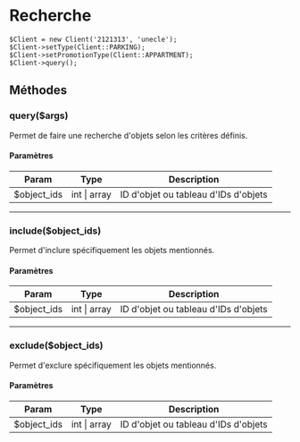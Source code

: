 # Recherche

```
$Client = new Client('2121313', 'unecle');
$Client->setType(Client::PARKING);
$Client->setPromotionType(Client::APPARTMENT);
$Client->query();
```

## Méthodes

### query($args)

Permet de faire une recherche d'objets selon les critères définis.

#### Paramètres

| Param | Type | Description |
| --- | --- | --- |
| $object_ids | int \| array | ID d'objet ou tableau d'IDs d'objets |

---

### include($object_ids)

Permet d'inclure spécifiquement les objets mentionnés.

#### Paramètres

| Param | Type | Description |
| --- | --- | --- |
| $object_ids | int \| array | ID d'objet ou tableau d'IDs d'objets |

---

### exclude($object_ids)

Permet d'exclure spécifiquement les objets mentionnés.

#### Paramètres

| Param | Type | Description |
| --- | --- | --- |
| $object_ids | int \| array | ID d'objet ou tableau d'IDs d'objets |
